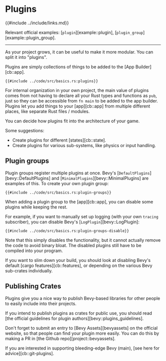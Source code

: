 # Plugins

{{#include ../include/links.md}}

Relevant official examples:
[`plugin`][example::plugin],
[`plugin_group`][example::plugin_group].

---

As your project grows, it can be useful to make it more modular. You can
split it into "plugins".

Plugins are simply collections of things to be added to the [App
Builder][cb::app].

```rust,no_run,noplayground
{{#include ../code/src/basics.rs:plugins}}
```

For internal organization in your own project, the main value of plugins
comes from not having to declare all your Rust types and functions as
`pub`, just so they can be accessible from `fn main` to be added to the
app builder. Plugins let you add things to your [app][cb::app] from multiple
different places, like separate Rust files / modules.

You can decide how plugins fit into the architecture of your game.

Some suggestions:
 - Create plugins for different [states][cb::state].
 - Create plugins for various sub-systems, like physics or input handling.

## Plugin groups

Plugin groups register multiple plugins at once.
Bevy's [`DefaultPlugins`][bevy::DefaultPlugins] and
[`MinimalPlugins`][bevy::MinimalPlugins] are examples of this.
To create your own plugin group:

```rust,no_run,noplayground
{{#include ../code/src/basics.rs:plugin-groups}}
```

When adding a plugin group to the [app][cb::app], you can disable some
plugins while keeping the rest.

For example, if you want to manually set up logging (with your own `tracing`
subscriber), you can disable Bevy's [`LogPlugin`][bevy::LogPlugin]:

```rust,no_run,noplayground
{{#include ../code/src/basics.rs:plugin-groups-disable}}
```

Note that this simply disables the functionality, but it cannot actually
remove the code to avoid binary bloat. The disabled plugins still have to
be compiled into your program.

If you want to slim down your build, you should look at disabling Bevy's
default [cargo features][cb::features], or depending on the various Bevy
sub-crates individually.

## Publishing Crates

Plugins give you a nice way to publish Bevy-based libraries for other people
to easily include into their projects.

If you intend to publish plugins as crates for public use, you should read
[the official guidelines for plugin authors][bevy::plugins_guidelines].

Don't forget to submit an entry to [Bevy Assets][bevyassets] on the official
website, so that people can find your plugin more easily. You can do this
by making a PR in [the Github repo][project::bevyassets].

If you are interested in supporting bleeding-edge Bevy (main), [see here
for advice][cb::git-plugins].
